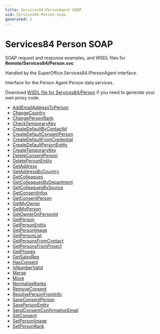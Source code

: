 ```yaml
---
title: Services84.PersonAgent SOAP
uid: Services84-Person-soap
generated: 1
---
```


# Services84 Person SOAP

SOAP request and response examples, and WSDL files for **Remote/Services84/Person.svc**

Handled by the <see cref="T:SuperOffice.Services84.IPersonAgent">SuperOffice.Services84.IPersonAgent</see> interface.

Interface for the Person Agent
Person data services.

Download [WSDL file for Services84/Person](../Services84-Person.md) if you need to generate your own proxy code.

* [AddEmailAddressToPerson](AddEmailAddressToPerson.md)
* [ChangeCountry](ChangeCountry.md)
* [ChangePersonRank](ChangePersonRank.md)
* [CheckTemporaryKey](CheckTemporaryKey.md)
* [CreateDefaultByContactId](CreateDefaultByContactId.md)
* [CreateDefaultConsentPerson](CreateDefaultConsentPerson.md)
* [CreateDefaultFromCredential](CreateDefaultFromCredential.md)
* [CreateDefaultPersonEntity](CreateDefaultPersonEntity.md)
* [CreateTemporaryKey](CreateTemporaryKey.md)
* [DeleteConsentPerson](DeleteConsentPerson.md)
* [DeletePersonEntity](DeletePersonEntity.md)
* [GetAddress](GetAddress.md)
* [GetAddressByCountry](GetAddressByCountry.md)
* [GetColleagues](GetColleagues.md)
* [GetColleaguesByDepartment](GetColleaguesByDepartment.md)
* [GetColleaguesBySource](GetColleaguesBySource.md)
* [GetConsentInfos](GetConsentInfos.md)
* [GetConsentPerson](GetConsentPerson.md)
* [GetMyOwner](GetMyOwner.md)
* [GetMyPerson](GetMyPerson.md)
* [GetOwnerOnPersonId](GetOwnerOnPersonId.md)
* [GetPerson](GetPerson.md)
* [GetPersonEntity](GetPersonEntity.md)
* [GetPersonImage](GetPersonImage.md)
* [GetPersonList](GetPersonList.md)
* [GetPersonsFromContact](GetPersonsFromContact.md)
* [GetPersonsFromProject](GetPersonsFromProject.md)
* [GetPhones](GetPhones.md)
* [GetSalesRep](GetSalesRep.md)
* [HasConsent](HasConsent.md)
* [IsNumberValid](IsNumberValid.md)
* [Merge](Merge.md)
* [Move](Move.md)
* [NormalizeRanks](NormalizeRanks.md)
* [RemoveConsent](RemoveConsent.md)
* [ResolvePersonFromInfo](ResolvePersonFromInfo.md)
* [SaveConsentPerson](SaveConsentPerson.md)
* [SavePersonEntity](SavePersonEntity.md)
* [SendConsentConfirmationEmail](SendConsentConfirmationEmail.md)
* [SetConsent](SetConsent.md)
* [SetPersonImage](SetPersonImage.md)
* [SetPersonRank](SetPersonRank.md)
